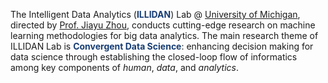 The Intelligent Data Analytics (<font color="#173d74"><b>ILLIDAN</b></font>) Lab @ [University of Michigan](https://umich.edu/), directed by [Prof. Jiayu Zhou](http://jiayuzhou.github.io/), conducts cutting-edge research on machine learning methodologies for big data analytics. 
The main research theme of ILLIDAN Lab is <font color="#173d74"><b>Convergent Data Science</b></font>: enhancing decision making for data science through establishing the closed-loop flow of informatics among key components of <em>human</em>, <em>data</em>, and <em>analytics</em>.

